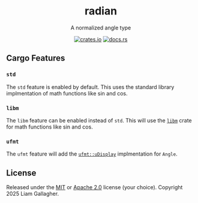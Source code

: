 <div align="center">

# radian

A normalized angle type

[![crates.io](https://img.shields.io/crates/v/radian?style=for-the-badge)](https://crates.io/crates/radian)
[![docs.rs](https://img.shields.io/docsrs/radian?style=for-the-badge)](https://docs.rs/radian/latest/radian/struct.Angle.html)

</div>

## Cargo Features

### `std`

The `std` feature is enabled by default. This uses the standard library implmentation of math functions like sin and cos.

### `libm`

The `libm` feature can be enabled instead of `std`. This will use the [`libm`](https://crates.io/crates/libm) crate for math functions like sin and cos.

### `ufmt`

The `ufmt` feature will add the [`ufmt::uDisplay`](https://docs.rs/ufmt/latest/ufmt/trait.uDisplay.html) implmentation for `Angle`.

## License

Released under the [MIT](./LICENSE-MIT) or [Apache 2.0](./LICENSE-APACHE) license (your choice). Copyright 2025 Liam Gallagher.
